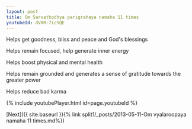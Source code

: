 ```yaml
---
layout: post
title: Om Sarvathodhya parigrahaya namaha 11 times
youtubeId: dVXR-7icSQE
---
```

 
 
Helps get goodness, bliss and peace and God's blessings
 
Helps remain focused, help generate inner energy 
 
Helps boost physical and mental health 
 
Helps remain grounded and generates a sense of gratitude towards the greater power 
 
Helps reduce bad karma
 
 
 
 


{% include youtubePlayer.html id=page.youtubeId %}
 
[Next]({{ site.baseurl }}{% link  split1/_posts/2013-05-11-Om vyalaroopaya namaha 11 times.md%})
 
